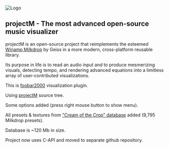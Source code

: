 ![Logo](https://github.com/projectM-visualizer/projectm/raw/master/web/logo.png)

## projectM - The most advanced open-source music visualizer
projectM is an open-source project that reimplements the esteemed [Winamp Milkdrop](https://en.wikipedia.org/wiki/MilkDrop) by Geiss in a more modern, cross-platform reusable library.

Its purpose in life is to read an audio input and to produce mesmerizing visuals, detecting tempo, and rendering advanced equations into a limitless array of user-contributed visualizations.

This is [foobar2000](https://www.foobar2000.org) visualization plugin.

Using [projectM](https://github.com/projectM-visualizer/projectm) source tree.

Some options added (press right mouse button to show menu).

All presets & textures from ["Cream of the Crop" database](https://thefulldomeblog.com/2020/02/21/nestdrop-presets-collection-cream-of-the-crop/) added (9,795 Milkdrop presets).

Database is ~120 Mb in size.

Project now uses C-API and moved to separate github repository.
